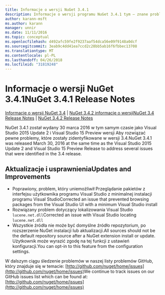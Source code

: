 ```yaml
---
title: Informacje o wersji NuGet 3.4.1
description: Informacje o wersji programu NuGet 3.4.1 tym — znane problemy, poprawki, dodatkowe funkcje i dcr.
author: karann-msft
ms.author: karann
manager: unnir
ms.date: 11/11/2016
ms.topic: conceptual
ms.openlocfilehash: d492afc59fe2f9237aaf54dca56e09f9148a0dcf
ms.sourcegitcommit: 3eab9c4dd41ea7ccd2c28bb5ab16f6fbbec13708
ms.translationtype: MT
ms.contentlocale: pl-PL
ms.lasthandoff: 04/26/2018
ms.locfileid: "31819248"
---
```

# <a name="nuget-341-release-notes"></a><span data-ttu-id="3cfcd-103">Informacje o wersji NuGet 3.4.1</span><span class="sxs-lookup"><span data-stu-id="3cfcd-103">NuGet 3.4.1 Release Notes</span></span>

<span data-ttu-id="3cfcd-104">[Informacje o wersji NuGet 3.4](../release-notes/nuget-3.4.md) | [NuGet 3.4.2 informacje o wersji](../release-notes/nuget-3.4.2.md)</span><span class="sxs-lookup"><span data-stu-id="3cfcd-104">[NuGet 3.4 Release Notes](../release-notes/nuget-3.4.md) | [NuGet 3.4.2 Release Notes](../release-notes/nuget-3.4.2.md)</span></span>

<span data-ttu-id="3cfcd-105">NuGet 3.4.1 został wydany 30 marca 2016 w tym samym czasie jako Visual Studio 2015 Update 2 i Visual Studio 15 Preview wersji Aby rozwiązać pewne problemy, które zostały zidentyfikowane w wersji 3.4.</span><span class="sxs-lookup"><span data-stu-id="3cfcd-105">NuGet 3.4.1 was released March 30, 2016 at the same time as the Visual Studio 2015 Update 2 and Visual Studio 15 Preview Release to address several issues that were identified in the 3.4 release.</span></span>

## <a name="updates-and-improvements"></a><span data-ttu-id="3cfcd-106">Aktualizacje i usprawnienia</span><span class="sxs-lookup"><span data-stu-id="3cfcd-106">Updates and Improvements</span></span>

* <span data-ttu-id="3cfcd-107">Poprawiony, problem, który uniemożliwił Przeglądanie pakietów z interfejsu użytkownika programu Visual Studio z minimalnej instalacji programu Visual Studio</span><span class="sxs-lookup"><span data-stu-id="3cfcd-107">Corrected an issue that prevented browsing packages from the Visual Studio UI with a minimum Visual Studio install</span></span>
* <span data-ttu-id="3cfcd-108">Rozwiązany problem dotyczący lokalizowania Visual Studio `lucene.net.dll`</span><span class="sxs-lookup"><span data-stu-id="3cfcd-108">Corrected an issue with Visual Studio locating `lucene.net.dll`</span></span>
* <span data-ttu-id="3cfcd-109">Wszystkie źródła nie może być domyślne źródło repozytorium, po rozszerzenie NuGet instalacji lub aktualizacji.</span><span class="sxs-lookup"><span data-stu-id="3cfcd-109">All sources should not be the default repository source after a NuGet extension install or update.</span></span>  <span data-ttu-id="3cfcd-110">Użytkownik może wyrazić zgodę na tej funkcji z ustawień konfiguracji.</span><span class="sxs-lookup"><span data-stu-id="3cfcd-110">You can opt-in to this feature from the configuration settings.</span></span>

<span data-ttu-id="3cfcd-111">W dalszym ciągu śledzenie problemów w naszej listy problemów GitHub, który znajduje się w temacie: [http://github.com/nuget/home/issues](http://github.com/nuget/home/issues)</span><span class="sxs-lookup"><span data-stu-id="3cfcd-111">We continue to track issues on our GitHub issues list which can be found at: [http://github.com/nuget/home/issues](http://github.com/nuget/home/issues)</span></span>